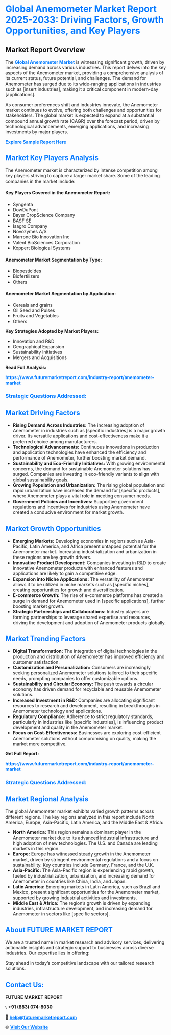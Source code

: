 <h1 style="color: #007BFF;">Global Anemometer Market Report 2025-2033: Driving Factors, Growth Opportunities, and Key Players</h1>

<section id="overview">
<h2>Market Report Overview</h2>
<p>The <a href="https://www.futuremarketreport.com/industry-report/anemometer-market" style="color: #007BFF; text-decoration: none;"><strong>Global Anemometer Market</strong></a> is witnessing significant growth, driven by increasing demand across various industries. This report delves into the key aspects of the Anemometer market, providing a comprehensive analysis of its current status, future potential, and challenges. The demand for Anemometer has surged due to its wide-ranging applications in industries such as [insert industries], making it a critical component in modern-day [applications].</p>
<p>As consumer preferences shift and industries innovate, the Anemometer market continues to evolve, offering both challenges and opportunities for stakeholders. The global market is expected to expand at a substantial compound annual growth rate (CAGR) over the forecast period, driven by technological advancements, emerging applications, and increasing investments by major players.</p>
</section>

<section id="overview">
<p><a href="https://www.futuremarketreport.com/request-sample/reportId=37498" style="color: #007BFF; text-decoration: none;"><strong>Explore Sample Report Here</strong></a></p>
</section>

<section id="key-players">
<h2 style="color: #007BFF;">Market Key Players Analysis</h2>
<p>The Anemometer market is characterized by intense competition among key players striving to capture a larger market share. Some of the leading companies in the market include:</p>
<h4>Key Players Covered in the Anemometer Report:</h4>
<ul><li>Syngenta</li><li>DowDuPont</li><li>Bayer CropScience Company</li><li>BASF SE</li><li>Isagro Company</li><li>Novozymes A/S</li><li>Marrone Bio Innovation Inc</li><li>Valent BioSciences Corporation</li><li>Koppert Biological Systems</li></ul>
<h4>Anemometer Market Segmentation by Type:</h4>
<ul><li>Biopesticides</li><li>Biofertilizers</li><li>Others</li></ul>

<h4>Anemometer Market Segmentation by Application:</h4>
<ul><li>Cereals and grains</li><li>Oil Seed and Pulses</li><li>Fruits and Vegetables</li><li>Others</li></ul>
<p><strong>Key Strategies Adopted by Market Players:</strong></p>
<ul>
<li>Innovation and R&D</li>
<li>Geographical Expansion</li>
<li>Sustainability Initiatives</li>
<li>Mergers and Acquisitions</li>
</ul>
</section>

<section>
<p><strong>Read Full Analysis: </strong></p><a href="https://www.futuremarketreport.com/industry-report/anemometer-market" style="color: #007BFF; text-decoration: none;"><strong>https://www.futuremarketreport.com/industry-report/anemometer-market</strong></a>
<h3 style="color: #007BFF;">Strategic Questions Addressed:</h3>
</section>

<section id="driving-factors">
<h2 style="color: #007BFF;">Market Driving Factors</h2>
<ul>
<li><strong>Rising Demand Across Industries:</strong> The increasing adoption of Anemometer in industries such as [specific industries] is a major growth driver. Its versatile applications and cost-effectiveness make it a preferred choice among manufacturers.</li>
<li><strong>Technological Advancements:</strong> Continuous innovations in production and application technologies have enhanced the efficiency and performance of Anemometer, further boosting market demand.</li>
<li><strong>Sustainability and Eco-Friendly Initiatives:</strong> With growing environmental concerns, the demand for sustainable Anemometer solutions has surged. Companies are investing in eco-friendly variants to align with global sustainability goals.</li>
<li><strong>Growing Population and Urbanization:</strong> The rising global population and rapid urbanization have increased the demand for [specific products], where Anemometer plays a vital role in meeting consumer needs.</li>
<li><strong>Government Policies and Incentives:</strong> Supportive government regulations and incentives for industries using Anemometer have created a conducive environment for market growth.</li>
</ul>
</section>

<section id="growth-opportunities">
<h2 style="color: #007BFF;">Market Growth Opportunities</h2>
<ul>
<li><strong>Emerging Markets:</strong> Developing economies in regions such as Asia-Pacific, Latin America, and Africa present untapped potential for the Anemometer market. Increasing industrialization and urbanization in these regions are key growth drivers.</li>
<li><strong>Innovative Product Development:</strong> Companies investing in R&D to create innovative Anemometer products with enhanced features and applications are likely to gain a competitive edge.</li>
<li><strong>Expansion into Niche Applications:</strong> The versatility of Anemometer allows it to be utilized in niche markets such as [specific niches], creating opportunities for growth and diversification.</li>
<li><strong>E-commerce Growth:</strong> The rise of e-commerce platforms has created a surge in demand for Anemometer used in [specific applications], further boosting market growth.</li>
<li><strong>Strategic Partnerships and Collaborations:</strong> Industry players are forming partnerships to leverage shared expertise and resources, driving the development and adoption of Anemometer products globally.</li>
</ul>
</section>

<section id="trending-factors">
<h2 style="color: #007BFF;">Market Trending Factors</h2>
<ul>
<li><strong>Digital Transformation:</strong> The integration of digital technologies in the production and distribution of Anemometer has improved efficiency and customer satisfaction.</li>
<li><strong>Customization and Personalization:</strong> Consumers are increasingly seeking personalized Anemometer solutions tailored to their specific needs, prompting companies to offer customizable options.</li>
<li><strong>Sustainability and Circular Economy:</strong> The push towards a circular economy has driven demand for recyclable and reusable Anemometer solutions.</li>
<li><strong>Increased Investment in R&D:</strong> Companies are allocating significant resources to research and development, resulting in breakthroughs in Anemometer technology and applications.</li>
<li><strong>Regulatory Compliance:</strong> Adherence to strict regulatory standards, particularly in industries like [specific industries], is influencing product development and quality in the Anemometer market.</li>
<li><strong>Focus on Cost-Effectiveness:</strong> Businesses are exploring cost-efficient Anemometer solutions without compromising on quality, making the market more competitive.</li>
</ul>
</section>

<section>
<p><strong>Get Full Report: </strong></p><a href="https://www.futuremarketreport.com/industry-report/anemometer-market" style="color: #007BFF; text-decoration: none;"><strong>https://www.futuremarketreport.com/industry-report/anemometer-market</strong></a>
<h3 style="color: #007BFF;">Strategic Questions Addressed:</h3>
</section>


<section id="regional-analysis">
<h2 style="color: #007BFF;">Market Regional Analysis</h2>
<p>The global Anemometer market exhibits varied growth patterns across different regions. The key regions analyzed in this report include North America, Europe, Asia-Pacific, Latin America, and the Middle East & Africa:</p>
<ul>
<li><strong>North America:</strong> This region remains a dominant player in the Anemometer market due to its advanced industrial infrastructure and high adoption of new technologies. The U.S. and Canada are leading markets in this region.</li>
<li><strong>Europe:</strong> Europe has witnessed steady growth in the Anemometer market, driven by stringent environmental regulations and a focus on sustainability. Key countries include Germany, France, and the U.K.</li>
<li><strong>Asia-Pacific:</strong> The Asia-Pacific region is experiencing rapid growth, fueled by industrialization, urbanization, and increasing demand for Anemometer in countries like China, India, and Japan.</li>
<li><strong>Latin America:</strong> Emerging markets in Latin America, such as Brazil and Mexico, present significant opportunities for the Anemometer market, supported by growing industrial activities and investments.</li>
<li><strong>Middle East & Africa:</strong> The region’s growth is driven by expanding industries, infrastructure development, and increasing demand for Anemometer in sectors like [specific sectors].</li>
</ul>
</section>

<footer>
<h2 style="color: #007BFF;">About FUTURE MARKET REPORT</h2>
<p>We are a trusted name in market research and advisory services, delivering actionable insights and strategic support to businesses across diverse industries. Our expertise lies in offering:</p>

<p>Stay ahead in today’s competitive landscape with our tailored research solutions.</p>

<h2 style="color: #007BFF;">Contact Us:</h2>
<p><strong>FUTURE MARKET REPORT</strong></p>
<p>📞 <strong>+91 (883) 074-8030</strong></p>
<p>📧 <strong><a href="mailto:help@futuremarketreport.com" style="color: #007BFF;">help@futuremarketreport.com</a></strong></p>
<p>🌐 <strong><a href="https://www.futuremarketreport.com/" style="color: #007BFF;">Visit Our Website</a></strong></p>
</footer>